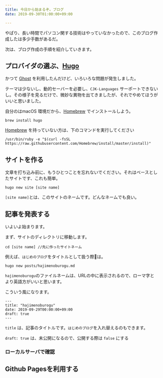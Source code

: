 ```yaml
---
title: 今日から始まるぞ。ブログ
date: 2019-09-30T01:00:00+09:00

---
```

やぱり、長い時間でパソコン関する技術はやっていなかったので、このブログ作成したは多少手数があるだ。

次は、ブログ作成の手順を紹介していきます。

## プロバイダの選ぶ、[Hugo](https://gohugo.io/ "Hugo")

かつて [Ghost](https://ghost.org/) を利用したんだけど、いろいろな問題が発生しました。

テーマは少ないし、動的セーバーを必要し、`CJK-Languages` サーポートできないし。その様子を見るだけで、微妙な異物を出てきましたが、それでやめてほうがいいと思いました。

自分のはmacOS 環境だから、[Homebrew](https://brew.sh/ "Homebrew") でインストールしよう。

    brew install hugo

[Homebrew](https://brew.sh/ "Homebrew") を持っていない方は、下のコマンドを実行してください

    /usr/bin/ruby -e "$(curl -fsSL https://raw.githubusercontent.com/Homebrew/install/master/install)"

## サイトを作る

文章を打ち込み前に、もうひとつことを忘れないでください。それはベースとしたサイトです、これも簡単。

    hugo new site [site name]

`[site name]`とは、このサイトのネームです。どんなネームでも良い。

## 記事を発表する

いよいよ始まります。

まず、サイトのディレクトリに移動します。

    cd [site name] //先に作ったサイトネーム

例えば、`はじめのブログ`をタイトルとして扱う際は。

    hugo new posts/hajimenoburogu.md

`hajimenoburogu`のファイルネームは、URLの中に表示されるので、ローマ字とより英語方がいいと思います。

こういう風になります。

    ---
    title: "hajimenoburogu"
    date: 2019-09-29T00:00:00+09:00
    draft: true
    ---

`title` は、記事のタイトルです。`はじめのブログ`を入れ替えるのもできます。

`draft: true` は、未公開になるので、公開する際は `false` にする

### ローカルサーバで確認

## Github Pagesを利用する
